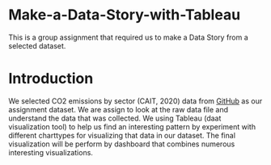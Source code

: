# Make-a-Data-Story-with-Tableau
This is a group assignment that required us to make a Data Story from a selected dataset.

# Introduction
We selected CO2 emissions by sector (CAIT, 2020) data from [GitHub](https://github.com/owid/owid-datasets/blob/master/datasets/CO2%20emissions%20by%20sector%20(CAIT%2C%202020)/CO2%20emissions%20by%20sector%20(CAIT%2C%202020).csv) as our assignment dataset. We are assign to look at the raw data file and understand the data that was collected. We using Tableau (daat visualization tool) to help us find an interesting pattern by experiment with different charttypes for visualizing that data in our dataset. The final visualization will be perform by dashboard that combines numerous interesting visualizations.
